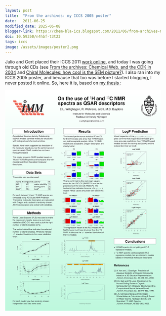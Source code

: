 ```yaml
---
layout: post
title:  "From the archives: my ICCS 2005 poster"
date:   2011-06-25
modified_date: 2025-06-08
blogger-link: https://chem-bla-ics.blogspot.com/2011/06/from-archives-my-iccs-2005-poster.html
doi: 10.59350/n4hbf-t3t23
tags: iccs
image: /assets/images/poster2.png
---
```


Julio and Gert placed their ICCS 2011 [work <i class="fa-solid fa-link-slash fa-xs"></i>](http://www.slideshare.net/Gertdus/9th-iccs-noordwijkerhout-8335140)
[online](http://www.slideshare.net/peyron/julio-peironcely-iccs-2011), and today I was going through old CDs (see
[From the archives: Chemical Web, and the CDK in 2004](http://chem-bla-ics.blogspot.com/2011/06/from-archives-chemical-web-and-cdk-in.html)
and [Chiral Molecules: how cool is the SEM picture?](http://chem-bla-ics.blogspot.com/2011/06/chiral-molecules-how-cool-is-sem.html)).
I also ran into my ICCS 2005 poster, and because that too was before I started blogging, I never posted it online. So, here it is,
based on [my thesis <i class="fa-solid fa-recycle fa-xs"></i>](https://chem-bla-ics.linkedchemistry.info/2008/03/01/todo-april-2nd-defend-my-phd-work.html):

![](/assets/images/poster2.png)
